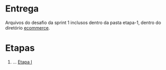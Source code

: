 
# Entrega

Arquivos do desafio da sprint 1 inclusos dentro da pasta etapa-1, dentro do diretório [ecommerce](etapa-1/ecommerce). 

# Etapas


1. ...
[Etapa I](etapa-1/entrega.txt)






